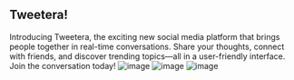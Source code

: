 ## Tweetera!
Introducing Tweetera, the exciting new social media platform that brings people together in real-time conversations. Share your thoughts, connect with friends, and discover trending topics—all in a user-friendly interface. Join the conversation today!
![image](https://github.com/ArjunCodess/Tweetera/assets/137415649/6bb901cd-603f-4ff0-886b-190928c2c11d)
![image](https://github.com/ArjunCodess/Tweetera/assets/137415649/d132a5e9-96c2-4885-829f-c06dc7990417)
![image](https://github.com/ArjunCodess/Tweetera/assets/137415649/469f53a6-1153-42e9-9743-ef3d85b3aed4)
